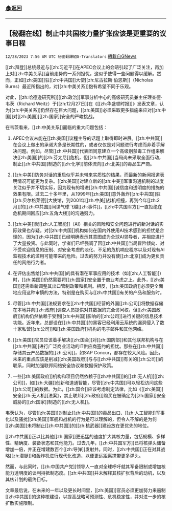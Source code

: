 ###  [:house:返回](README.md)
---


## 【秘翻在线】制止中共国核力量扩张应该是更重要的议事日程
`12/28/2023 7:56 AM UTC 秘密翻譯組G-Translators` [轉載自GNews](https://gnews.org/articles/2159794)

[[zh:拜登]]总统最近与[[zh:习近平]]在APEC会议上的会晤引起了广泛关注，再加上对[[zh:中美关系]]当前走势的一系列担忧，这似乎使得一些问题得以缓解。然而，正如[[zh:美国]]驻[[zh:中共国]]大使[[zh:尼古拉斯·伯恩斯]]（Nicholas Burns）最近所指出的，对[[zh:中美关系]]抱有希望不同于乐观。

对此，[[zh:哈德逊研究所]][[zh:政治]]军事分析中心的高级研究员兼主任理查德·韦茨（Richard Weitz）于[[zh:12月27日]]在《[[zh:华盛顿时报]]》发表文章，认为[[zh:中美关系]]仍然存在巨大问题，[[zh:美国]]必须采取更多措施来应对[[zh:中国]]对[[zh:美国]][[zh:国家]]安全的严峻挑战。

在韦茨看来，[[zh:中美关系]]面临的重大问题包括：

1.  APEC会议未能在[[zh:美国]]议程主导的话题上取得即时进展。[[zh:中共国]]在会议上做出的承诺大多是长期性的，或者仅仅是对问题进行考虑而非着手解决问题。例如，尽管[[zh:中共国]]代表团同意建立一个高级别禁毒工作组来解决[[zh:美国]]的[[zh:芬太尼]]危机，但[[zh:中共国]]当局尚未采取全面行动，制止[[zh:中共国]]制造的[[zh:化学]]前体流向[[zh:北美]]的毒品生产商。

2.  [[zh:中美]]防务对话的重启似乎并未带来实质性的结果，而最新的新闻报道表明情况可能更为复杂。[[zh:美国]]对建立新的[[zh:中美]]军事沟通机制的过度关注似乎并不切实际，因为现有的增进[[zh:中共国]]诚信度和透明度的措施的效果有限。过去二十多年里，从1999年[[zh:美国]]意外轰炸[[zh:中共国]]驻[[zh:贝尔格莱德]]大使馆，到2001年[[zh:中美]]战机相撞，再到今年[[zh:2月]]的[[zh:中共国]]间谍气球飞越[[zh:事件]]，[[zh:中共国军方]]一直拒绝在危机期间回应[[zh:五角大楼]]的沟通努力。

3.  [[zh:中美]]就[[zh:人工智能]]（AI）相关的风险和安全问题进行的新对话的实际效果也存疑。对[[zh:中共国]]机构如何在国内外使用AI技术感到的担忧是合理的，因为[[zh:中共国]]已经明确表示其意图成为全球AI领导者，并相应进行了大量投资。与此同时，学者们已经强调了因[[zh:中共国]]当局冒险倾向、对不受欢迎信息的压制、对安全考虑的淡化、不足的危机响应程序以及对现有AI监视技术的滥用可能带来的危险。过去的努力并没有使[[zh:北京]]成为更负责任的网络行为者。

4.  在评估出售给[[zh:中共国]]的具有潜在军事应用的技术（如[[zh:人工智能]]）时，[[zh:美国]]仍然需要将[[zh:国家]]安全置于商业考虑之上。此外，[[zh:美国]]还需重新调整其出口管制政策和机制。相反，[[zh:美国政府]]必须更全面地应用这种审慎的方法，特别是在购买与[[zh:中共国]]有关的产品和服务时。

5.  尽管[[zh:中共国]]法规要求在[[zh:中共国]]经营的外国[[zh:公司]]将数据存储在本地并向[[zh:政府]]调查人员提供对其数据的完全访问权，但[[zh:美国政府]]机构仍然依赖于受到[[zh:中共国]]影响的[[zh:公司]]进行关键的信息技术功能。近年来，总部设在[[zh:中共国]]的黑客已经利用云系统的漏洞侵入了数十家私营[[zh:公司]]和[[zh:美国政府]]机构的电子邮件和其他网络。

6.  [[zh:美国]]官员应该着手解决[[zh:国会]]对[[zh:国防部]]和其他联邦机构与在[[zh:中共国]]进行广泛商业活动的IT供应商签约的担忧。那些在[[zh:中共国]]存储其云产品数据的[[zh:公司]]，如SAP Concur，都存在较大风险。因此，未来的重点应该是削减[[zh:美国政府]]与与[[zh:中共国]]有关的[[zh:公司]]的联系，同时加强联邦网络安全协议和数据保护政策。

7.  一些[[zh:美国政府]]机构和项目仍然依赖于[[zh:中共国]]的[[zh:无人机]][[zh:公司]]，如[[zh:大疆]]创新和道通智能，尽管[[zh:中共国]]可以轻松访问这些[[zh:公司]]的数据。为此，[[zh:国会]]应该考虑制定法律，比如《[[zh:美国]]安全[[zh:无人机]]法案》，禁止联邦[[zh:政府]]购买在被确定为[[zh:国家]]安全威胁的[[zh:国家]]制造的[[zh:无人机]]。

韦茨认为，尽管[[zh:美国]]对制止[[zh:中共国]]的毒品出口、[[zh:人工智能]]军事化以及骚扰[[zh:美国]]军舰和战机的行为是可以理解的，但令人不解的是为何[[zh:美国]]未将制止[[zh:中共国]]的[[zh:核武器]]建设放在更优先的地位。

[[zh:中共国]]正以比其他[[zh:国家]]更迅猛的速度扩大其核力量，包括规模、多样性、精确度、装备状态和其他能力。过去几年，[[zh:中共国军方]]已将核弹头储备增加一倍，并正在增建数百个[[zh:导弹]]发射井。同时，[[zh:中共国]]正在对其战略[[zh:潜艇]]和轰炸机进行现代化改造，以便更远距离携带更多弹头。

然而，与此同时，[[zh:中国共产党]]领导人一直对全球呼吁就其军备限制或增加核能力透明度的谈判持抵制态度。[[zh:中共国]]并未解释其核扩张背后的动机，以及其核计划的最终目标。

文章最后说，在未来的一年以及更长时间里，[[zh:美国]]官员必须更加努力来遏制[[zh:中共国]]的这种核建设，以提高战略可预测性、危机稳定性，并对进一步的核扩散实施限制。
